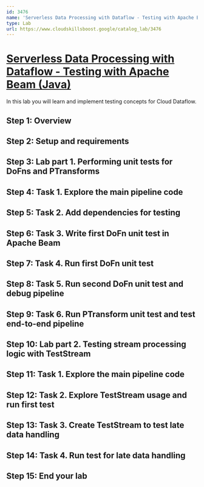 ```yaml
---
id: 3476
name: 'Serverless Data Processing with Dataflow - Testing with Apache Beam (Java)'
type: Lab
url: https://www.cloudskillsboost.google/catalog_lab/3476
---
```


# [Serverless Data Processing with Dataflow - Testing with Apache Beam (Java)](https://www.cloudskillsboost.google/catalog_lab/3476)

In this lab you will learn and implement testing concepts for Cloud Dataflow.

## Step 1: Overview

## Step 2: Setup and requirements

## Step 3: Lab part 1. Performing unit tests for DoFns and PTransforms

## Step 4: Task 1. Explore the main pipeline code

## Step 5: Task 2. Add dependencies for testing

## Step 6: Task 3. Write first DoFn unit test in Apache Beam

## Step 7: Task 4. Run first DoFn unit test

## Step 8: Task 5. Run second DoFn unit test and debug pipeline

## Step 9: Task 6. Run PTransform unit test and test end-to-end pipeline

## Step 10: Lab part 2. Testing stream processing logic with TestStream

## Step 11: Task 1. Explore the main pipeline code

## Step 12: Task 2. Explore TestStream usage and run first test

## Step 13: Task 3. Create TestStream to test late data handling

## Step 14: Task 4. Run test for late data handling

## Step 15: End your lab
